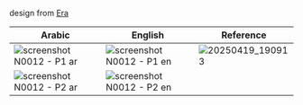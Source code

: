 
design from [Era](https://x.com/uiuxEra)

| Arabic            | English           | Reference             |
|-------------------|-------------------|-----------------------|
|  ![screenshot N0012 - P1 ar](https://github.com/user-attachments/assets/fb541c88-944d-420a-b56a-477f5f38a57b) |  ![screenshot N0012 - P1 en](https://github.com/user-attachments/assets/20297487-9854-43c2-ae00-d2dee4d5d621) |  ![20250419_190913](https://github.com/user-attachments/assets/2bd489b1-d3a5-4ac2-83c0-5084bc994df5) |
|  ![screenshot N0012 - P2 ar](https://github.com/user-attachments/assets/6f6deec6-e8ea-4491-8f0d-0463c47394ef) |  ![screenshot N0012 - P2 en](https://github.com/user-attachments/assets/4e45769f-1fdc-448f-92e1-c490642bbd0b) |    |
